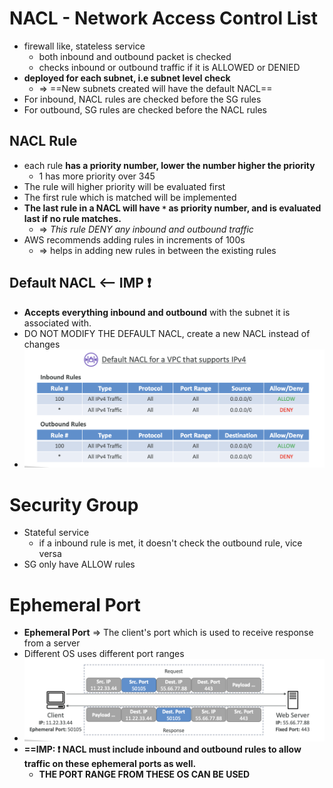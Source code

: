 
# NACL - Network Access Control List

- firewall like, stateless service
	- both inbound and outbound packet is checked
	- checks inbound or outbound traffic if it is ALLOWED or DENIED
- **deployed for each subnet, i.e subnet level check**
	- => ==New subnets created will have the default NACL==
- For inbound, NACL rules are checked before the SG rules 
- For outbound, SG rules are checked before the NACL rules


## NACL Rule

- each rule **has a priority number, lower the number higher the priority**
	- 1 has more priority over 345
- The rule will higher priority will be evaluated first
- The first rule which is matched will be implemented
- **The last rule in a NACL will have `*` as priority number, and is evaluated last if no rule matches.**
	- => *This rule DENY any inbound and outbound traffic*
- AWS recommends adding rules in increments of 100s
	- => helps in adding new rules in between the existing rules

## Default NACL <-- IMP ❗️

- **Accepts everything inbound and outbound** with the subnet it is associated with.
- DO NOT MODIFY THE DEFAULT NACL, create a new NACL instead of changes
- ![image](../../img/Pasted_image_20240430180613.png)

# Security Group

- Stateful service
	- if a inbound rule is met, it doesn't check the outbound rule, vice versa
- SG only have ALLOW rules



# Ephemeral Port

- **Ephemeral Port** => The client's port which is used to receive response from a server
- Different OS uses different port ranges
- ![image](../../img/Pasted_image_20240430180944.png)
- **==IMP: ❗️ NACL must include inbound and outbound rules to allow traffic on these ephemeral ports as well.** 
	- **THE PORT RANGE FROM THESE OS CAN BE USED**
